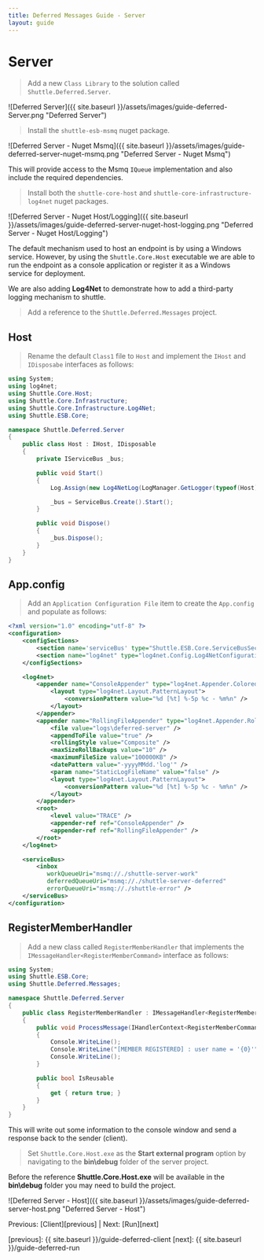 ```yaml
---
title: Deferred Messages Guide - Server
layout: guide
---
```

<script src="{{ site.baseurl }}/assets/js/guide-deferred.js"></script>
<script>shuttle.guideData.selectedItemName = 'guide-deferred-server'</script>
# Server

> Add a new `Class Library` to the solution called `Shuttle.Deferred.Server`.

![Deferred Server]({{ site.baseurl }}/assets/images/guide-deferred-Server.png "Deferred Server")

> Install the `shuttle-esb-msmq` nuget package.

![Deferred Server - Nuget Msmq]({{ site.baseurl }}/assets/images/guide-deferred-server-nuget-msmq.png "Deferred Server - Nuget Msmq")

This will provide access to the Msmq `IQueue` implementation and also include the required dependencies.

> Install both the `shuttle-core-host` and `shuttle-core-infrastructure-log4net` nuget packages.

![Deferred Server - Nuget Host/Logging]({{ site.baseurl }}/assets/images/guide-deferred-server-nuget-host-logging.png "Deferred Server - Nuget Host/Logging")

The default mechanism used to host an endpoint is by using a Windows service.  However, by using the `Shuttle.Core.Host` executable we are able to run the endpoint as a console application or register it as a Windows service for deployment.

We are also adding **Log4Net** to demonstrate how to add a third-party logging mechanism to shuttle.

> Add a reference to the `Shuttle.Deferred.Messages` project.

## Host

> Rename the default `Class1` file to `Host` and implement the `IHost` and `IDisposabe` interfaces as follows:

~~~ c#
using System;
using log4net;
using Shuttle.Core.Host;
using Shuttle.Core.Infrastructure;
using Shuttle.Core.Infrastructure.Log4Net;
using Shuttle.ESB.Core;

namespace Shuttle.Deferred.Server
{
	public class Host : IHost, IDisposable
	{
		private IServiceBus _bus;

		public void Start()
		{
			Log.Assign(new Log4NetLog(LogManager.GetLogger(typeof(Host))));

			_bus = ServiceBus.Create().Start();
		}

		public void Dispose()
		{
			_bus.Dispose();
		}
	}
}
~~~

## App.config

> Add an `Application Configuration File` item to create the `App.config` and populate as follows:

~~~ xml
<?xml version="1.0" encoding="utf-8" ?>
<configuration>
	<configSections>
		<section name='serviceBus' type="Shuttle.ESB.Core.ServiceBusSection, Shuttle.ESB.Core"/>
		<section name="log4net" type="log4net.Config.Log4NetConfigurationSectionHandler, log4net" />
	</configSections>

	<log4net>
		<appender name="ConsoleAppender" type="log4net.Appender.ColoredConsoleAppender">
			<layout type="log4net.Layout.PatternLayout">
				<conversionPattern value="%d [%t] %-5p %c - %m%n" />
			</layout>
		</appender>
		<appender name="RollingFileAppender" type="log4net.Appender.RollingFileAppender">
			<file value="logs\deferred-server" />
			<appendToFile value="true" />
			<rollingStyle value="Composite" />
			<maxSizeRollBackups value="10" />
			<maximumFileSize value="100000KB" />
			<datePattern value="-yyyyMMdd.'log'" />
			<param name="StaticLogFileName" value="false" />
			<layout type="log4net.Layout.PatternLayout">
				<conversionPattern value="%d [%t] %-5p %c - %m%n" />
			</layout>
		</appender>
		<root>
			<level value="TRACE" />
			<appender-ref ref="ConsoleAppender" />
			<appender-ref ref="RollingFileAppender" />
		</root>
	</log4net>

	<serviceBus>
		<inbox
		   workQueueUri="msmq://./shuttle-server-work"
		   deferredQueueUri="msmq://./shuttle-server-deferred"
		   errorQueueUri="msmq://./shuttle-error" />
	</serviceBus>
</configuration>
~~~

## RegisterMemberHandler

> Add a new class called `RegisterMemberHandler` that implements the `IMessageHandler<RegisterMemberCommand>` interface as follows:

~~~ c#
using System;
using Shuttle.ESB.Core;
using Shuttle.Deferred.Messages;

namespace Shuttle.Deferred.Server
{
	public class RegisterMemberHandler : IMessageHandler<RegisterMemberCommand>
	{
		public void ProcessMessage(IHandlerContext<RegisterMemberCommand> context)
		{
			Console.WriteLine();
			Console.WriteLine("[MEMBER REGISTERED] : user name = '{0}'", context.Message.UserName);
			Console.WriteLine();
		}

		public bool IsReusable
		{
			get { return true; }
		}
	}
}
~~~

This will write out some information to the console window and send a response back to the sender (client).

> Set `Shuttle.Core.Host.exe` as the **Start external program** option by navigating to the **bin\debug** folder of the server project.

<div class='alert alert-info'>Before the reference <strong>Shuttle.Core.Host.exe</strong> will be available in the <strong>bin\debug</strong> folder you may need to build the project.</div>

![Deferred Server - Host]({{ site.baseurl }}/assets/images/guide-deferred-server-host.png "Deferred Server - Host")

Previous: [Client][previous] | Next: [Run][next]

[previous]: {{ site.baseurl }}/guide-deferred-client
[next]: {{ site.baseurl }}/guide-deferred-run